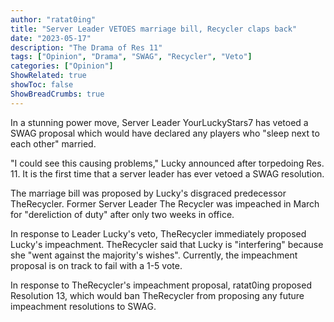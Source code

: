 ```yaml
---
author: "ratat0ing"
title: "Server Leader VETOES marriage bill, Recycler claps back"
date: "2023-05-17"
description: "The Drama of Res 11"
tags: ["Opinion", "Drama", "SWAG", "Recycler", "Veto"]
categories: ["Opinion"]
ShowRelated: true
showToc: false
ShowBreadCrumbs: true
---
```


In a stunning power move, Server Leader YourLuckyStars7 has vetoed a SWAG proposal which would have declared any players who "sleep next to each other" married.

"I could see this causing problems," Lucky announced after torpedoing Res. 11. It is the first time that a server leader has ever vetoed a SWAG resolution.

The marriage bill was proposed by Lucky's disgraced predecessor TheRecycler. Former Server Leader The Recycler was impeached in March for "dereliction of duty" after only two weeks in office. 

In response to Leader Lucky's veto, TheRecycler immediately proposed Lucky's impeachment. TheRecycler said that Lucky is "interfering" because she "went against the majority's wishes". Currently, the impeachment proposal is on track to fail with a 1-5 vote.

In response to TheRecycler's impeachment proposal, ratat0ing proposed Resolution 13, which would ban TheRecycler from proposing any future impeachment resolutions to SWAG.
